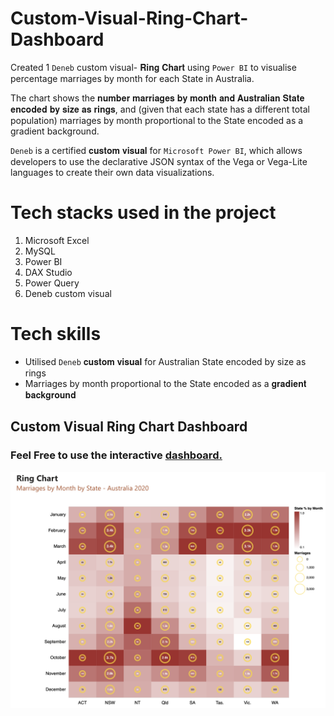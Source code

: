 # Custom-Visual-Ring-Chart-Dashboard

Created 1 `Deneb` custom visual- 𝐑𝐢𝐧𝐠 𝐂𝐡𝐚𝐫𝐭 using `Power BI` to visualise percentage marriages by month for each State in Australia.

The chart shows the 𝐧𝐮𝐦𝐛𝐞𝐫 𝐦𝐚𝐫𝐫𝐢𝐚𝐠𝐞𝐬 𝐛𝐲 𝐦𝐨𝐧𝐭𝐡 𝐚𝐧𝐝 𝐀𝐮𝐬𝐭𝐫𝐚𝐥𝐢𝐚𝐧 𝐒𝐭𝐚𝐭𝐞 𝐞𝐧𝐜𝐨𝐝𝐞𝐝 𝐛𝐲 𝐬𝐢𝐳𝐞 𝐚𝐬 𝐫𝐢𝐧𝐠𝐬, and (given that each state has a different total population) marriages by month proportional to the State encoded as a gradient background.

`Deneb` is a certified 𝐜𝐮𝐬𝐭𝐨𝐦 𝐯𝐢𝐬𝐮𝐚𝐥 for `Microsoft Power BI`, which allows developers to use the declarative JSON syntax of the Vega or Vega-Lite languages to create their own data visualizations.

# Tech stacks used in the project
1. Microsoft Excel
2. MySQL
3. Power BI
4. DAX Studio
5. Power Query
6. Deneb custom visual

# Tech skills
* Utilised `Deneb` 𝐜𝐮𝐬𝐭𝐨𝐦 𝐯𝐢𝐬𝐮𝐚𝐥 for Australian State encoded by size as rings
* Marriages by month proportional to the State encoded as a 𝐠𝐫𝐚𝐝𝐢𝐞𝐧𝐭 𝐛𝐚𝐜𝐤𝐠𝐫𝐨𝐮𝐧𝐝

## Custom Visual Ring Chart Dashboard

### Feel Free to use the interactive [dashboard.](https://app.powerbi.com/view?r=eyJrIjoiZmM5YmM1NjctY2Y3My00Y2EzLTlmZTYtZDYwNjIwMzAxNDQ0IiwidCI6IjMxNjIzZjJjLWQ0ZTMtNDYwOS1iNTkzLWMzNjVkN2I3YmExZiJ9)

![Ring Chart Dashboard.png](https://github.com/PennyLi123/Custom-Visual-Ring-Chart-Dashboard/blob/main/Ring%20Chart%20Dashboard.png)


